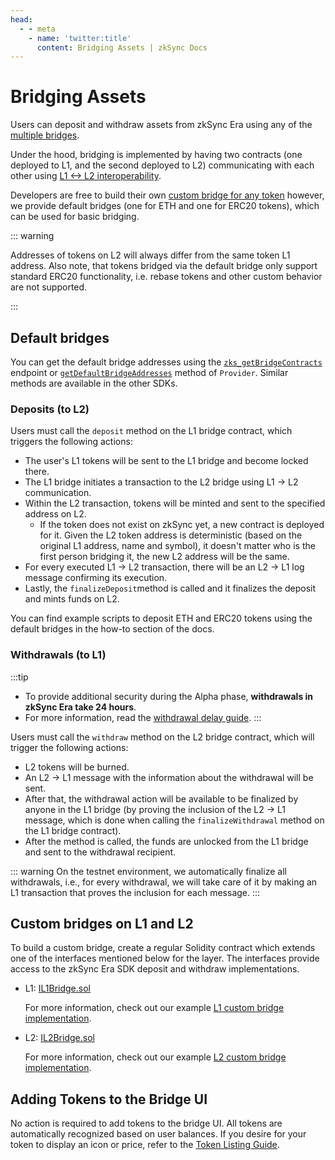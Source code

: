 ```yaml
---
head:
  - - meta
    - name: 'twitter:title'
      content: Bridging Assets | zkSync Docs
---
```


# Bridging Assets

Users can deposit and withdraw assets from zkSync Era using any of the
[multiple bridges](https://zksync.io/explore#bridges).

Under the hood, bridging is implemented by having two contracts (one deployed to L1, and the second deployed to L2)
communicating with each other using [L1 <-> L2 interoperability](./l1-l2-interop.md).

Developers are free to build their own [custom bridge for any token](#custom-bridges-on-l1-and-l2) however, we provide
default bridges (one for ETH and one for ERC20 tokens), which can be used for basic bridging.

::: warning

Addresses of tokens on L2 will always differ from the same token L1 address. Also note, that tokens bridged via the
default bridge only support standard ERC20 functionality, i.e. rebase tokens and other custom behavior are not
supported.

:::

## Default bridges

You can get the default bridge addresses using the [`zks_getBridgeContracts`](../api.md#zks-getbridgecontracts) endpoint
or [`getDefaultBridgeAddresses`](../sdks/js/providers.md#getdefaultbridgeaddresses) method of `Provider`. Similar
methods are available in the other SDKs.

### Deposits (to L2)

Users must call the `deposit` method on the L1 bridge contract, which triggers the following actions:

- The user's L1 tokens will be sent to the L1 bridge and become locked there.
- The L1 bridge initiates a transaction to the L2 bridge using L1 -> L2 communication.
- Within the L2 transaction, tokens will be minted and sent to the specified address on L2.
  - If the token does not exist on zkSync yet, a new contract is deployed for it. Given the L2 token address is
    deterministic (based on the original L1 address, name and symbol), it doesn't matter who is the first person
    bridging it, the new L2 address will be the same.
- For every executed L1 -> L2 transaction, there will be an L2 -> L1 log message confirming its execution.
- Lastly, the `finalizeDeposit`method is called and it finalizes the deposit and mints funds on L2.

You can find example scripts to deposit ETH and ERC20 tokens using the default bridges in the how-to section of the
docs.

### Withdrawals (to L1)

:::tip

- To provide additional security during the Alpha phase, **withdrawals in zkSync Era take 24 hours**.
- For more information, read the [withdrawal delay guide](../support/withdrawal-delay.md). :::

Users must call the `withdraw` method on the L2 bridge contract, which will trigger the following actions:

- L2 tokens will be burned.
- An L2 -> L1 message with the information about the withdrawal will be sent.
- After that, the withdrawal action will be available to be finalized by anyone in the L1 bridge (by proving the
  inclusion of the L2 -> L1 message, which is done when calling the `finalizeWithdrawal` method on the L1 bridge
  contract).
- After the method is called, the funds are unlocked from the L1 bridge and sent to the withdrawal recipient.

::: warning On the testnet environment, we automatically finalize all withdrawals, i.e., for every withdrawal, we will
take care of it by making an L1 transaction that proves the inclusion for each message. :::

## Custom bridges on L1 and L2

To build a custom bridge, create a regular Solidity contract which extends one of the interfaces mentioned below for the
layer. The interfaces provide access to the zkSync Era SDK deposit and withdraw implementations.

- L1:
  [IL1Bridge.sol](https://github.com/matter-labs/era-contracts/blob/main/l1-contracts/contracts/bridge/interfaces/IL1Bridge.sol)

  For more information, check out our example
  [L1 custom bridge implementation](https://github.com/matter-labs/era-contracts/blob/main/l1-contracts/contracts/bridge/L1ERC20Bridge.sol).

- L2:
  [IL2Bridge.sol](https://github.com/matter-labs/era-contracts/blob/main/l1-contracts/contracts/bridge/interfaces/IL2Bridge.sol)

  For more information, check out our example
  [L2 custom bridge implementation](https://github.com/matter-labs/era-contracts/blob/main/l2-contracts/contracts/bridge/L2ERC20Bridge.sol).

## Adding Tokens to the Bridge UI

No action is required to add tokens to the bridge UI. All tokens are automatically recognized based on user balances. If
you desire for your token to display an icon or price, refer to the
[Token Listing Guide](../support/faq.md#token-listing).
